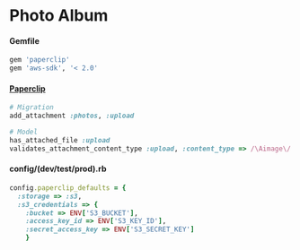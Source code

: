 # Photo Album

#### Gemfile
```rb
gem 'paperclip'
gem 'aws-sdk', '< 2.0'
```

#### [Paperclip][1]

```rb
# Migration
add_attachment :photos, :upload

# Model
has_attached_file :upload
validates_attachment_content_type :upload, :content_type => /\Aimage\/.*\Z/
```

#### config/(dev/test/prod).rb
```rb
config.paperclip_defaults = {
  :storage => :s3,
  :s3_credentials => {
    :bucket => ENV['S3_BUCKET'],
    :access_key_id => ENV['S3_KEY_ID'],
    :secret_access_key => ENV['S3_SECRET_KEY']
    }
```





[1]: https://github.com/thoughtbot/paperclip


